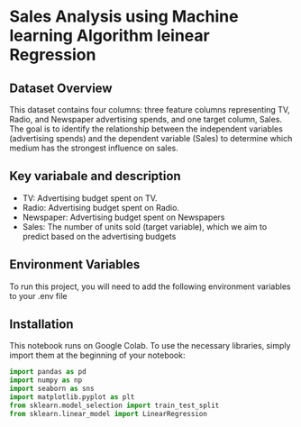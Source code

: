 # Sales Analysis using Machine learning Algorithm leinear Regression


## Dataset Overview
This dataset contains four columns: three feature columns representing TV, Radio, and Newspaper advertising spends, and one target column, Sales. The goal is to identify the relationship between the independent variables (advertising spends) and the dependent variable (Sales) to determine which medium has the strongest influence on sales.

## Key variabale and description

- TV: Advertising budget spent on TV.
- Radio: Advertising budget spent on Radio.
- Newspaper: Advertising budget spent on Newspapers
- Sales: The number of units sold (target variable), which we aim to predict based on the advertising budgets











## Environment Variables

To run this project, you will need to add the following environment variables to your .env file

## Installation

This notebook runs on Google Colab. To use the necessary libraries, simply import them at the beginning of your notebook:

```python
import pandas as pd
import numpy as np
import seaborn as sns
import matplotlib.pyplot as plt
from sklearn.model_selection import train_test_split
from sklearn.linear_model import LinearRegression
